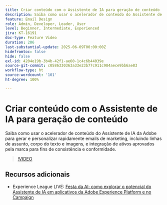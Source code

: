 ```yaml
---
title: Criar conteúdo com o Assistente de IA para geração de conteúdo
description: Saiba como usar o acelerador de conteúdo do Assistente de IA da Adobe para gerar e personalizar rapidamente emails de marketing, incluindo linhas de assunto, corpo do texto e imagens, e integração de ativos aprovados pela marca para fins de consistência e conformidade.
feature: Email Design
role: Admin, Developer, Leader, User
level: Beginner, Intermediate, Experienced
jira: KT-16191
doc-type: Feature Video
duration: 206
last-substantial-update: 2025-06-09T00:00:00Z
hidefromtoc: false
hide: false
exl-id: 4204e19b-3b4b-42f1-ae60-1c4c6b44039e
source-git-commit: c0586330363a33e23b77c911c984aece9bb6ae83
workflow-type: ht
source-wordcount: '101'
ht-degree: 100%

---
```


# Criar conteúdo com o Assistente de IA para geração de conteúdo

Saiba como usar o acelerador de conteúdo do Assistente de IA da Adobe para gerar e personalizar rapidamente emails de marketing, incluindo linhas de assunto, corpo do texto e imagens, e integração de ativos aprovados pela marca para fins de consistência e conformidade.

>[!VIDEO](https://video.tv.adobe.com/v/3463762/?learn=on&enablevpops)

## Recursos adicionais

* Experience League LIVE: [Festa da AI: como explorar o potencial do Assistente de IA em aplicativos da Adobe Experience Platform e no Campaign](https://experienceleague.adobe.com/pt-br/docs/events/experience-league-live-recordings/episodes/exl-live-episode-09-26-24)
